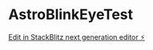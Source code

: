 # AstroBlinkEyeTest

[Edit in StackBlitz next generation editor ⚡️](https://stackblitz.com/~/github.com/nomandhoni-cs/AstroBlinkEyeTest)